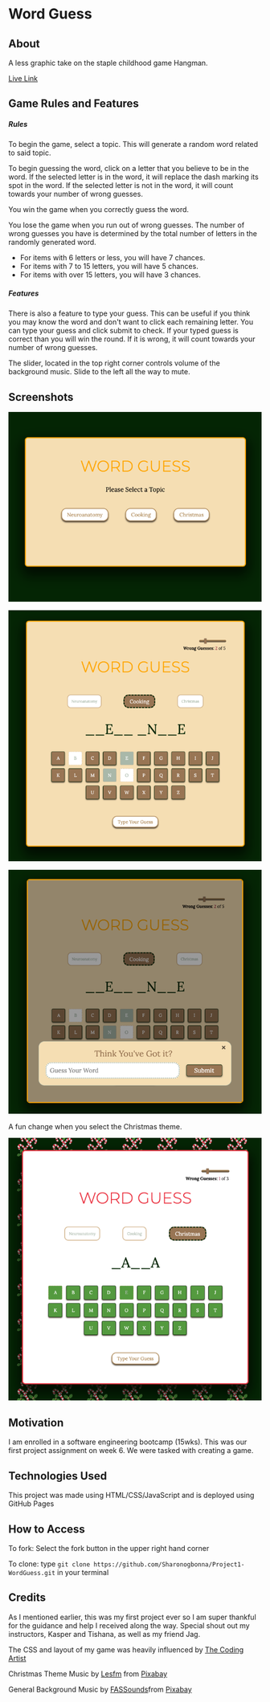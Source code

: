 # Word Guess

## About
A less graphic take on the staple childhood game Hangman.

[Live Link](https://sharonogbonna.github.io/Project1-WordGuess/)

## Game Rules and Features
##### Rules
To begin the game, select a topic. This will generate a random word related to said topic. 

To begin guessing the word, click on a letter that you believe to be in the word. If the selected letter is in the word, it will replace the dash marking its spot in the word. If the selected letter is not in the word, it will count towards your number of wrong guesses.

You win the game when you correctly guess the word.

You lose the game when you run out of wrong guesses.  The number of wrong guesses you have is determined by the total number of letters in the randomly generated word. 
* For items with 6 letters or less, you will have 7 chances.
* For items with 7 to 15 letters, you will have 5 chances.
* For items with over 15 letters, you will have 3 chances.

##### Features
There is also a feature to type your guess. This can be useful if you think you may know the word and don't want to click each remaining letter. You can type your guess and click submit to check. If your typed guess is correct than you will win the round. If it is wrong, it will count towards your number of wrong guesses.

The slider, located in the top right corner controls volume of the background music. Slide to the left all the way to mute.


 
## Screenshots
![Home Screen](./images/homeScreen.png)

![Playing the Game](./images/inGame.png)

![Type out your guess](./images/typeGuess.png)

A fun change when you select the Christmas theme.

![Christmas Theme](./images/holidayTheme.png)


## Motivation
I am enrolled in a software engineering bootcamp (15wks). This was our first project assignment on week 6. We were tasked with creating a game. 


## Technologies Used
This project was made using HTML/CSS/JavaScript and is deployed using GitHub Pages



## How to Access
To fork:
Select the fork button in the upper right hand corner

To clone: 
type `git clone https://github.com/Sharonogbonna/Project1-WordGuess.git` in your terminal


## Credits
As I mentioned earlier, this was my first project ever so I am super thankful for the guidance and help I received along the way. Special shout out my instructors, Kasper and Tishana, as well as my friend Jag. 

The CSS and layout of my game was heavily influenced by [The Coding Artist](https://www.youtube.com/watch?v=T6uht1A0114)
 
Christmas Theme Music by [Lesfm](https://pixabay.com/users/lesfm-22579021/?utm_source=link-attribution&amp;utm_medium=referral&amp;utm_campaign=music&amp;utm_content=11928) from [Pixabay](https://pixabay.com/music//?utm_source=link-attribution&amp;utm_medium=referral&amp;utm_campaign=music&amp;utm_content=11928)

General Background Music by [FASSounds](https://pixabay.com/users/fassounds-3433550/?utm_source=link-attribution&amp;utm_medium=referral&amp;utm_campaign=music&amp;utm_content=112191)from [Pixabay](https://pixabay.com/music//?utm_source=link-attribution&amp;utm_medium=referral&amp;utm_campaign=music&amp;utm_content=112191)